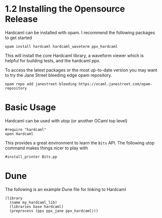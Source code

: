 # 1.2 Installing the Opensource Release

Hardcaml can be installed with opam. I recommend the following
packages to get started

```
opam install hardcaml hardcaml_waveterm ppx_hardcaml
```

This will install the core Hardcaml library, a waveform viewer which
is helpful for building tests, and the hardcaml ppx.

To access the latest packages or the most up-to-date version you may want
to try the Jane Street bleeding edge opam repository.

```
opam repo add janestreet-bleeding https://ocaml.janestreet.com/opam-repository
```

# Basic Usage

Hardcaml can be used with utop (or another OCaml top level)

```
#require "hardcaml"
open Hardcaml
```

This provides a great environment to learn the `Bits` API. The following
utop command makes things nicer to play with

```
#install_printer Bits.pp
```

# Dune

The following is an example Dune file for linking to Hardcaml

```
(library
  (name my_hardcaml_lib)
  (libraries base hardcaml)
  (preprocess (pps ppx_jane ppx_hardcaml)))
```
